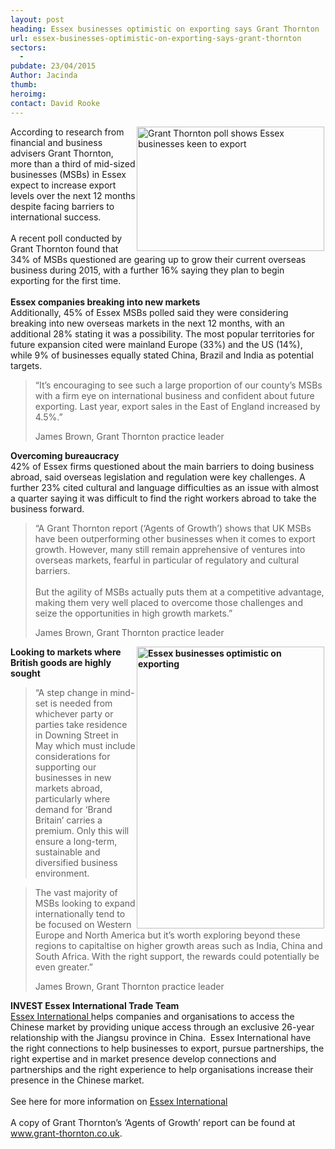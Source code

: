 ```yaml
---
layout: post
heading: Essex businesses optimistic on exporting says Grant Thornton
url: essex-businesses-optimistic-on-exporting-says-grant-thornton
sectors:
  -  
pubdate: 23/04/2015
Author: Jacinda
thumb: 
heroimg: 
contact: David Rooke
---
```

<p><img alt='Grant Thornton poll shows Essex businesses keen to export' src='http://www.investessex.co.uk/uploads/blog/rsz_grant-thornton-sign-300.jpg' style='float:right; height:199px; margin-left:2px; margin-right:2px; width:300px'/></p><p>According to research from financial and business advisers Grant Thornton, more than a third of mid-sized businesses (MSBs) in Essex expect to increase export levels over the next 12 months despite facing barriers to international success.<br/><br/>A recent poll conducted by Grant Thornton found that 34% of MSBs questioned are gearing up to grow their current overseas business during 2015, with a further 16% saying they plan to begin exporting for the first time. <br/><br/><strong>Essex companies breaking into new markets</strong><br/>Additionally, 45% of Essex MSBs polled said they were considering breaking into new overseas markets in the next 12 months, with an additional 28% stating it was a possibility. The most popular territories for future expansion cited were mainland Europe (33%) and the US (14%), while 9% of businesses equally stated China, Brazil and India as potential targets.</p><blockquote><p>“It’s encouraging to see such a large proportion of our county’s MSBs with a firm eye on international business and confident about future exporting. Last year, export sales in the East of England increased by 4.5%.”</p><p>James Brown, Grant Thornton practice leader</p></blockquote><p><strong>Overcoming bureaucracy</strong><br/>42% of Essex firms questioned about the main barriers to doing business abroad, said overseas legislation and regulation were key challenges. A further 23% cited cultural and language difficulties as an issue with almost a quarter saying it was difficult to find the right workers abroad to take the business forward.</p><blockquote><p>“A Grant Thornton report (‘Agents of Growth’) shows that UK MSBs have been outperforming other businesses when it comes to export growth. However, many still remain apprehensive of ventures into overseas markets, fearful in particular of regulatory and cultural barriers.<br/><br/>But the agility of MSBs actually puts them at a competitive advantage, making them very well placed to overcome those challenges and seize the opportunities in high growth markets.”</p><p>James Brown, Grant Thornton practice leader</p></blockquote><p><strong><img alt='Essex businesses optimistic on exporting ' src='http://www.investessex.co.uk/uploads/blog/James_brown_300.jpg' style='float:right; height:451px; margin-left:2px; margin-right:2px; width:300px'/>Looking to markets where British goods are highly sought</strong></p><blockquote><p>“A step change in mind-set is needed from whichever party or parties take residence in Downing Street in May which must include considerations for supporting our businesses in new markets abroad, particularly where demand for ‘Brand Britain’ carries a premium. Only this will ensure a long-term, sustainable and diversified business environment.</p></blockquote><blockquote><p>The vast majority of MSBs looking to expand internationally tend to be focused on Western Europe and North America but it’s worth exploring beyond these regions to capitaltise on higher growth areas such as India, China and South Africa. With the right support, the rewards could potentially be even greater.”</p><p>James Brown, Grant Thornton practice leader</p></blockquote><p><strong>INVEST Essex International Trade Team</strong><br/><a href='http://www.investessex.co.uk/services/reach-international-markets' target='_blank'>Essex International </a>helps companies and organisations to access the Chinese market by providing unique access through an exclusive 26-year relationship with the Jiangsu province in China.  Essex International have the right connections to help businesses to export, pursue partnerships, the right expertise and in market presence develop connections and partnerships and the right experience to help organisations increase their presence in the Chinese market. <br/><br/>See here for more information on <a href='http://www.investessex.co.uk/services/reach-international-markets' target='_blank'>Essex International</a><br/><br/>A copy of Grant Thornton’s ‘Agents of Growth’ report can be found at <a href='http://www.grant-thornton.co.uk' target='_blank'>www.grant-thornton.co.uk</a>.</p>